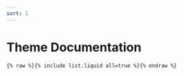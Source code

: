```yaml
---
sort: 1
---
```


# Theme Documentation

```
{% raw %}{% include list.liquid all=true %}{% endraw %}
```


